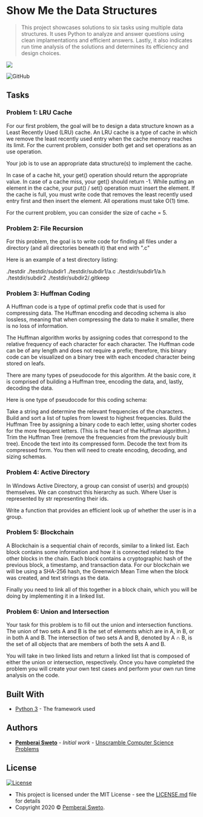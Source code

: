 # Show Me the Data Structures

> This project showcases solutions to six tasks using multiple data structures. It uses Python to analyze and answer questions using clean implamentations and efficient answers. Lastly, it also indicates run time analysis of the solutions and determines its efficiency and design choices.

![](https://upload.wikimedia.org/wikipedia/commons/f/f8/Python_logo_and_wordmark.svg)

![GitHub](https://img.shields.io/github/license/mashape/apistatus.svg)


## Tasks

### Problem 1: LRU Cache
For our first problem, the goal will be to design a data structure known as a Least Recently Used (LRU) cache. An LRU cache is a type of cache in which we remove the least recently used entry when the cache memory reaches its limit. For the current problem, consider both get and set operations as an use operation.

Your job is to use an appropriate data structure(s) to implement the cache.

In case of a cache hit, your get() operation should return the appropriate value.
In case of a cache miss, your get() should return -1.
While putting an element in the cache, your put() / set() operation must insert the element. If the cache is full, you must write code that removes the least recently used entry first and then insert the element.
All operations must take O(1) time.

For the current problem, you can consider the size of cache = 5.

### Problem 2: File Recursion
For this problem, the goal is to write code for finding all files under a directory (and all directories beneath it) that end with ".c"

Here is an example of a test directory listing:

   ./testdir
   ./testdir/subdir1
   ./testdir/subdir1/a.c
   ./testdir/subdir1/a.h
   ./testdir/subdir2
   ./testdir/subdir2/.gitkeep

### Problem 3: Huffman Coding
A Huffman code is a type of optimal prefix code that is used for compressing data. The Huffman encoding and decoding schema is also lossless, meaning that when compressing the data to make it smaller, there is no loss of information.

The Huffman algorithm works by assigning codes that correspond to the relative frequency of each character for each character. The Huffman code can be of any length and does not require a prefix; therefore, this binary code can be visualized on a binary tree with each encoded character being stored on leafs.

There are many types of pseudocode for this algorithm. At the basic core, it is comprised of building a Huffman tree, encoding the data, and, lastly, decoding the data.

Here is one type of pseudocode for this coding schema:

Take a string and determine the relevant frequencies of the characters.
Build and sort a list of tuples from lowest to highest frequencies.
Build the Huffman Tree by assigning a binary code to each letter, using shorter codes for the more frequent letters. (This is the heart of the Huffman algorithm.)
Trim the Huffman Tree (remove the frequencies from the previously built tree).
Encode the text into its compressed form.
Decode the text from its compressed form.
You then will need to create encoding, decoding, and sizing schemas.

### Problem 4: Active Directory
In Windows Active Directory, a group can consist of user(s) and group(s) themselves. We can construct this hierarchy as such. Where User is represented by str representing their ids.

Write a function that provides an efficient look up of whether the user is in a group.

### Problem 5: Blockchain
A Blockchain is a sequential chain of records, similar to a linked list. Each block contains some information and how it is connected related to the other blocks in the chain. Each block contains a cryptographic hash of the previous block, a timestamp, and transaction data. For our blockchain we will be using a SHA-256 hash, the Greenwich Mean Time when the block was created, and text strings as the data.

Finally you need to link all of this together in a block chain, which you will be doing by implementing it in a linked list.

### Problem 6: Union and Intersection
Your task for this problem is to fill out the union and intersection functions. The union of two sets A and B is the set of elements which are in A, in B, or in both A and B. The intersection of two sets A and B, denoted by A ∩ B, is the set of all objects that are members of both the sets A and B.

You will take in two linked lists and return a linked list that is composed of either the union or intersection, respectively. Once you have completed the problem you will create your own test cases and perform your own run time analysis on the code.

## Built With

* [Python 3](https://www.python.org/) - The framework used

## Authors

* **[Pemberai Sweto](https://github.com/thepembeweb)** - *Initial work* - [Unscramble Computer Science Problems](https://github.com/thepembeweb/unscramble-computer-science-problems)

## License

[![License](http://img.shields.io/:license-mit-green.svg?style=flat-square)](http://badges.mit-license.org)

- This project is licensed under the MIT License - see the [LICENSE.md](LICENSE.md) file for details
- Copyright 2020 © [Pemberai Sweto](https://github.com/thepembeweb).


